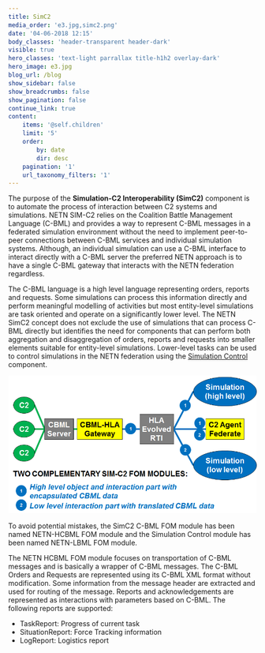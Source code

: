 ```yaml
---
title: SimC2
media_order: 'e3.jpg,simc2.png'
date: '04-06-2018 12:15'
body_classes: 'header-transparent header-dark'
visible: true
hero_classes: 'text-light parrallax title-h1h2 overlay-dark'
hero_image: e3.jpg
blog_url: /blog
show_sidebar: false
show_breadcrumbs: false
show_pagination: false
continue_link: true
content:
    items: '@self.children'
    limit: '5'
    order:
        by: date
        dir: desc
    pagination: '1'
    url_taxonomy_filters: '1'
---
```


The purpose of the **Simulation-C2 Interoperability (SimC2)** component is to automate the process of interaction between C2 systems and simulations. NETN SIM-C2 relies on the Coalition Battle Management Language (C-BML) and provides a way to represent C-BML messages in a federated simulation environment without the need to implement peer-to-peer connections between C-BML services and individual simulation systems. Although, an individual simulation can use a C-BML interface to interact directly with a C-BML server the preferred NETN approach is to have a single C-BML gateway that interacts with the NETN federation regardless.

The C-BML language is a high level language representing orders, reports and requests. Some simulations can process this information directly and perform meaningful modelling of activities but most entity-level simulations are task oriented and operate on a significantly lower level. The NETN SimC2 concept does not exclude the use of simulations that can process C-BML directly but identifies the need for components that can perform both aggregation and disaggregation of orders, reports and requests into smaller elements suitable for entity-level simulations. Lower-level tasks can be used to control simulations in the NETN federation using the [Simulation Control](../lbml) component.  

![](simc2.png?resize=500)

To avoid potential mistakes, the SimC2 C-BML FOM module has been named NETN-HCBML FOM module and the Simulation Control module has been named NETN-LBML FOM module. 

The NETN HCBML FOM module focuses on transportation of C-BML messages and is basically a wrapper of C-BML messages. The C-BML Orders and Requests are represented using its C-BML XML format without modification. Some information from the message header are extracted and used for routing of the message. Reports and acknowledgements are represented as interactions with parameters based on C-BML. The following reports are supported:

* TaskReport: Progress of current task
* SituationReport: Force Tracking information
* LogReport: Logistics report
